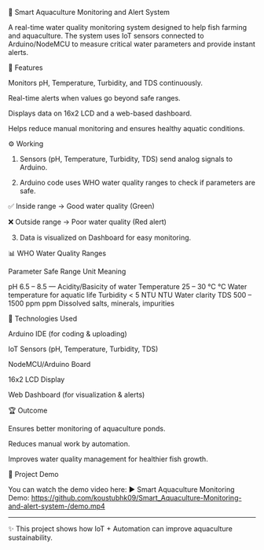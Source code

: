 🌊 Smart Aquaculture Monitoring and Alert System

A real-time water quality monitoring system designed to help fish farming and aquaculture. The system uses IoT sensors connected to Arduino/NodeMCU to measure critical water parameters and provide instant alerts.


📌 Features

Monitors pH, Temperature, Turbidity, and TDS continuously.

Real-time alerts when values go beyond safe ranges.

Displays data on 16x2 LCD and a web-based dashboard.

Helps reduce manual monitoring and ensures healthy aquatic conditions.


⚙️ Working 

1. Sensors (pH, Temperature, Turbidity, TDS) send analog signals to Arduino.


2. Arduino code uses WHO water quality ranges to check if parameters are safe.

✅ Inside range → Good water quality (Green)

❌ Outside range → Poor water quality (Red alert)


3. Data is visualized on Dashboard for easy monitoring.


📊 WHO Water Quality Ranges

Parameter	Safe Range	Unit	Meaning

pH	6.5 – 8.5	—	Acidity/Basicity of water
Temperature	25 – 30 °C	°C	Water temperature for aquatic life
Turbidity	< 5 NTU	NTU	Water clarity
TDS	500 – 1500 ppm	ppm	Dissolved salts, minerals, impurities


🚀 Technologies Used

Arduino IDE (for coding & uploading)

IoT Sensors (pH, Temperature, Turbidity, TDS)

NodeMCU/Arduino Board

16x2 LCD Display

Web Dashboard (for visualization & alerts)


🏆 Outcome

Ensures better monitoring of aquaculture ponds.

Reduces manual work by automation.

Improves water quality management for healthier fish growth.

🎥 Project Demo

You can watch the demo video here:
▶️ Smart Aquaculture Monitoring Demo:
https://github.com/koustubhk09/Smart_Aquaculture-Monitoring-and-alert-system-/demo.mp4


-------------------------------------------------------------------------------------------------------------------------

✨ This project shows how IoT + Automation can improve aquaculture sustainability.
